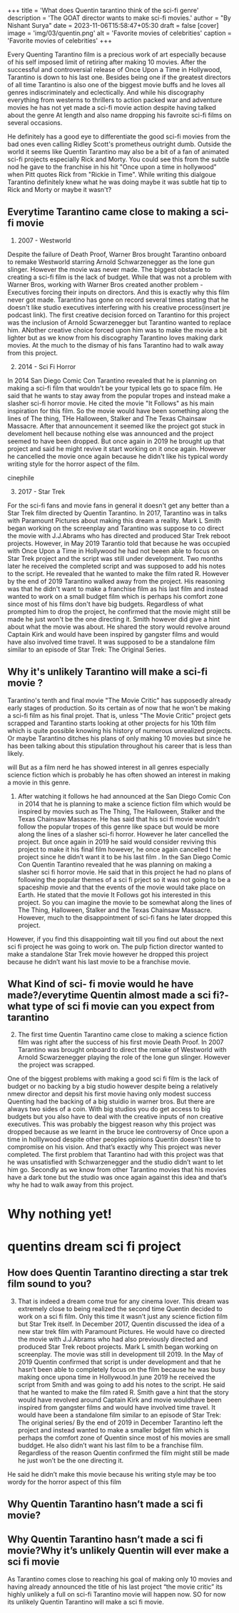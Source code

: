 +++
title = 'What does Quentin tarantino think of the sci-fi genre' 
description = 'The GOAT director wants to make sci-fi movies.' 
author = "By Nishant Surya"
date = 2023-11-06T15:58:47+05:30
draft = false
[cover]
    image = 'img/03/quentin.png'
    alt = 'Favorite movies of celebrities'
    caption = 'Favorite movies of celebrities'
+++

Every Quenting Tarantino film is a precious work of art especially because of his self imposed limit of retiring after making 10 movies. After the successful and controversial release of Once Upon a Time in Hollywood, Tarantino is down to his last one. Besides being one if the greatest directors of all time Tarantino is also one of the biggest movie buffs and he loves all genres indiscriminately and eclectically. And while his discography everything from westerns to thrillers to action packed war and adventure movies he has not yet made a sci-fi movie action despite having talked about the genre At length and also name dropping his favroite sci-fi films on several occasions.

He definitely has a good eye to differentiate the good sci-fi movies from the bad ones even calling Ridley Scott's prometheus outright dumb. Outside the world it seems like Quentin Tarantino may also be a bit of a fan of animated sci-fi projects especially Rick and Morty. You could see this from the subtle nod he gave to the franchise in his hit "Once upon a time in hollywood" when Pitt quotes Rick from "Rickie in Time". While writing this dialgoue Tarantino definitely knew what he was doing maybe it was subtle hat tip to Rick and Morty or maybe it wasn't?

 <!-- Quentin Tarantino has often said he will retire after making ten movies. After once upon a time in Hollywood he is down to his last one. Despite loving all kinds of films as a filmmaker he has stuck to a few genres but has never made a sci-fi movie. But every now and then there have been moments when he could have made a good sci-fi movie infact for a while there it was highly probably that his last movie was going to be a sci fi movie. Quentin Tarantino is best known for his crime and thriller movies but he has also made and a couple of westerns like The Hateful eight and one war movie the Inglorious Bastards and almost all his movies have a few things in common – action, comedy and good music.   -->






## Everytime Tarantino came close to making a sci-fi movie

1. 2007 - Westworld

Despite the failure of Death Proof, Warner Bros brought Tarantino onboard to remake Westworld starring Arnold Schwarzenegger as the lone gun slinger. However the movie was never made. The biggest obstacle to creating a sci-fi film is the lack of budget. While that was not a problem with Warner Bros, working with Warner Bros created another problem - Executives forcing their inputs on directors. And this is exactly why this film never got made. Tarantino has gone on record several times stating that he doesn't like studio executives interfering with his creative process(insert jre podcast link). The first creative decision forced on Tarantino for this project was the inclusion of Arnold Scwarzenegger but Tarantino wanted to replace him. ANother creative choice forced upon him was to make the movie a bit lighter but as we know from his discography Tarantino loves making dark movies. At the much to the dismay of his fans Tarantino had to walk away from this project.

<!-- 
If you have seenm The biggest hurdle to creating a good sci-fi film is access to surplus budgets. While a project backed by Warner Bros would have solved that problem it would have created another Over the years . H

1. 2. The first time Quentin Tarantino came close to making a science fiction film was right after the success of his first movie Death Proof. In 2007 Tarantino was brought onboard to direct the remake of Westworld with Arnold Scwarzenegger playing the role of the lone gun slinger. However the project was scrapped.

One of the biggest problems with making a good sci fi film is the lack of budget or no backing by a big studio however despite being a relatively nmew director and depsit his first movie having only modest success Quenting had the backing of a big stuidio in warner bros. But there are always two sides of a coin. With big studios you do get access to big budgets but you also have to deal with the creative inputs of non creative executives. This was probably the biggest reason why this project was dropped because as we learnt in the bruce lee controversy of Once upon a time in holllywood despite other peoples opinions Quentin doesn’t like to compromise on his vision. And that’s exactly why This project was never completed. The first problem that Tarantino had with this project was that he was unsatisfied with Schwarzenegger and the studio didn’t want to let him go. Secondly as we know from other Tarantino movies that his movies have a dark tone but the studio was once again against this idea and that’s why he had to walk away from this project. -->

2. 2014 - Sci Fi Horror

In 2014 San Diego Comic Con  Tarantino revealed that he is planning on making a sci-fi film that wouldn't be your typical lets go to space film. He said that he wants to stay away from the popular tropes and instead make a slasher sci-fi horror movie. He cited the movie "It Follows" as his main inspiration for this film. So the movie would have been something along the lines of The thing, THe Halloween, Stalker and The Texas Chainsaw Massacre. After that announcement it seemed like the project got stuck in develoment hell because nothing else was announced and the project seemed to have been dropped. But once again in 2019 he brought up that project and said he might revive it start working on it once again. However he cancelled the movie once again because he didn't like his typical wordy writing style for the horror aspect of the film.

<!-- 
  cancelled the project saying that he didn't like the idea of it being his last film.
He said he didn’t make this movie because his writing style may be too wordy for the horror aspect of this film -->
<!-- that would be inspired by movies like The Thing, StalThe Halloweensimilar to . He said that he doesn't plan on including the popular sci-fi tropes

2.  1.  After watching it follows he had announced at the San Diego Comic Con in 2014 that he is planning to make a science fiction film which would be inspired by movies such as The Thing, The Halloween, Stalker and the Texas Chainsaw Massacre. He has said that his sci fi movie wouldn’t follow the popular tropes of this genre like space but would be more along the lines of a slasher sci-fi horror. However he later cancelled the project. But once again in 2019 he said would consider reviving this project to make it his final film however, he once again cancelled t	he project since he didn’t want it to be his last film . 
In the San Diego Comic Con Quentin Tarantino revealed that he was planning on making a slasher sci fi horror movie. He said that in this project he had no plans of following the popular themes of a sci fi prject so it was not going to be a spaceship movie and that the events of the movie would take place on Earth. He stated that the movie It Follows got his interested in this project. So you can imagine the movie to be somewhat along the lines of The Thing, Halloween, Stalker and the Texas Chainsaw Massacre. However, much to the disappointment of sci-fi fans he later dropped this project. 

However, if you find this disappointing wait till you find out about the next sci fi project he was going to work on. The pulp fiction director wanted to make a standalone Star Trek movie however he dropped this project because he didn’t want his last movie to be a franchise movie. -->

cinephile

3. 2017 - Star Trek

For the sci-fi fans and movie fans in general it doesn't get any better than a Star Trek film directed by Quentin Tarantino. In 2017, Tarantino was in talks with Paramount Pictures about making this dream a reality. Mark L Smith began working on the screenplay and Tarantino was suppose to co direct the movie with J.J.Abrams who has directed and produced Star Trek reboot projects. However, in May 2019 Tarantio told that because he was occupied with Once Upon a Time in Hollywood he had not beeen able to focus on Star Trek project and the script was still under development. Two months later he received the completed script and was supposed to add his notes to the script. He revealed that he wanted to make the film rated R. However by the end of 2019 Tarantino walked away from the project. His reasoning was that he didn't want to make a franchise film as his last film and instead wanted to work on a small budget film which is perhaps his comfort zone since most of his films don't have big budgets. Regardless of what prompted him to drop the project, he confirmed that the movie might still be made he just won't be the one directing it. Smith however did give a hint about what the movie was about. He shared the story would revolve around Captain Kirk and would have been inspired by gangster films and would have also involved time travel. It was supposed to be a standalone film similar to an episode of Star Trek: The Original Series.


<!-- The plan was that he would co direct the film with J.J.Abrams who has previosuly directed and produced Star Trek reboot projects and Mark L Smith would write screenplay. In May 2019 Tarantino confirmed that the script is still under development and that he has not had the time completely focus on it since he was busy with Once Upon a Time in Hollywood. 


3.   3. That is indeed a dream come true for any cinema lover. This dream was extremely close to being realized the second time Quentin decided to work on a sci fi film. Only this time it wasn’t just any science fiction film but Star Trek itself. In December 2017, Quentin discussed the idea of a new star trek film with Paramount Pictures. He would have co directed the movie with J.J.Abrams who had also previously directed and produced Star Trek reboot projects.  Mark L smith began working on screenplay. The movie was still in development till 2019. In the May of 2019 Quentin confirmed that script is under development and that he hasn’t been able to completely focus on the film because  he was busy making once upona time in Hollywood.In june 2019 he received the script from Smith and was going to add his notes to the script. He said that he wanted to make the film rated R. 
Smith gave a hint that the story would have revolved around Captain Kirk and movie wouldhave been inspired from gangster films and would have involved time travel. It would have been a standalone film similar to an episode of Star Trek: The original series/
By the end of 2019 in December Tarantino left the project and instead wanted to make a smaller bdget film which is perhaps the comfort zone of Quentin since most of his movies are small buddget. He also didn’t want his last film to be a franchise film. Regardless of the reason Quentin confirmed the film might still be made he just won’t be the one directing it.

He said he didn’t make this movie because his writing style may be too wordy for the horror aspect of this film -->



<!-- 
## How good a sci-fi movie by him could be?

What kind of sci-fi movie would he make?
Perhaps he will make something closer to the type of sci fi movies he loves. Maybe a retro sci-fi horror slasher film. 
Even though Tarantino has never made a sci -=fi movie he is a big fan of the genre and has often called John Carpenter’s Dark Star his favourite sci – fi movie and a masterpiece/ . So would he have made some thing similar to that
-->

## Why it's unlikely Tarantino will make a sci-fi movie ?

Tarantino's tenth and final movie "The Movie Critic" has supposedly already early stages of production. So its certain as of now that he won't be making a sci-fi film as his final projet. That is, unless "The Movie Critic" project gets scrapped and Tarantino starts looking at other projects for his 10th film which is quite possible knowing his history of numerous unrealized projects. Or maybe Tarantino ditches his plans of only making 10 movies but since he has been talking about this stipulation throughout his career that is less than likely.

<!-- o there is little to no change we will get a sci-fi movie from Tarantino unless he drops his plan of making only 10 movies and announces a 11th
As Tarantino comes close to reaching his goal of making only 10 movies and having already announced the title of his last project “the movie critic” its highly unlikely a full on sci-fi Tarantino movie will happen now. SO for now its unlikely Quentin Tarantino will make a sci fi movie. -->


will
But as a film nerd he has showed interest in all genres especially science fiction which is probably he has often showed an interest in making a movie in this genre.

 1.  After watching it follows he had announced at the San Diego Comic Con in 2014 that he is planning to make a science fiction film which would be inspired by movies such as The Thing, The Halloween, Stalker and the Texas Chainsaw Massacre. He has said that his sci fi movie wouldn’t follow the popular tropes of this genre like space but would be more along the lines of a slasher sci-fi horror. However he later cancelled the project. But once again in 2019 he said would consider reviving this project to make it his final film however, he once again cancelled t	he project since he didn’t want it to be his last film . 
In the San Diego Comic Con Quentin Tarantino revealed that he was planning on making a slasher sci fi horror movie. He said that in this project he had no plans of following the popular themes of a sci fi prject so it was not going to be a spaceship movie and that the events of the movie would take place on Earth. He stated that the movie It Follows got his interested in this project. So you can imagine the movie to be somewhat along the lines of The Thing, Halloween, Stalker and the Texas Chainsaw Massacre. However, much to the disappointment of sci-fi fans he later dropped this project. 

However, if you find this disappointing wait till you find out about the next sci fi project he was going to work on. The pulp fiction director wanted to make a standalone Star Trek movie however he dropped this project because he didn’t want his last movie to be a franchise movie.



## What Kind of sci- fi movie would he have made?/everytime Quentin almost made a sci fi?- what type of sci fi movie can you expect from tarantino

2. The first time Quentin Tarantino came close to making a science fiction film was right after the success of his first movie Death Proof. In 2007 Tarantino was brought onboard to direct the remake of Westworld with Arnold Scwarzenegger playing the role of the lone gun slinger. However the project was scrapped.

One of the biggest problems with making a good sci fi film is the lack of budget or no backing by a big studio however despite being a relatively nmew director and depsit his first movie having only modest success Quenting had the backing of a big stuidio in warner bros. But there are always two sides of a coin. With big studios you do get access to big budgets but you also have to deal with the creative inputs of non creative executives. This was probably the biggest reason why this project was dropped because as we learnt in the bruce lee controversy of Once upon a time in holllywood despite other peoples opinions Quentin doesn’t like to compromise on his vision. And that’s exactly why This project was never completed. The first problem that Tarantino had with this project was that he was unsatisfied with Schwarzenegger and the studio didn’t want to let him go. Secondly as we know from other Tarantino movies that his movies have a dark tone but the studio was once again against this idea and that’s why he had to walk away from this project.

# Why nothing yet!

# quentins dream sci fi project
## How does Quentin Tarantino directing a star trek film sound to you? 
  3. That is indeed a dream come true for any cinema lover. This dream was extremely close to being realized the second time Quentin decided to work on a sci fi film. Only this time it wasn’t just any science fiction film but Star Trek itself. In December 2017, Quentin discussed the idea of a new star trek film with Paramount Pictures. He would have co directed the movie with J.J.Abrams who had also previously directed and produced Star Trek reboot projects.  Mark L smith began working on screenplay. The movie was still in development till 2019. In the May of 2019 Quentin confirmed that script is under development and that he hasn’t been able to completely focus on the film because  he was busy making once upona time in Hollywood.In june 2019 he received the script from Smith and was going to add his notes to the script. He said that he wanted to make the film rated R. 
Smith gave a hint that the story would have revolved around Captain Kirk and movie wouldhave been inspired from gangster films and would have involved time travel. It would have been a standalone film similar to an episode of Star Trek: The original series/
By the end of 2019 in December Tarantino left the project and instead wanted to make a smaller bdget film which is perhaps the comfort zone of Quentin since most of his movies are small buddget. He also didn’t want his last film to be a franchise film. Regardless of the reason Quentin confirmed the film might still be made he just won’t be the one directing it.

He said he didn’t make this movie because his writing style may be too wordy for the horror aspect of this film



## Why Quentin Tarantino hasn’t made a sci fi movie?


## Why Quentin Tarantino hasn’t made a sci fi movie?Why it’s unlikely Quentin will ever make a sci fi movie

As Tarantino comes close to reaching his goal of making only 10 movies and having already announced the title of his last project “the movie critic” its highly unlikely a full on sci-fi Tarantino movie will happen now. SO for now its unlikely Quentin Tarantino will make a sci fi movie.
